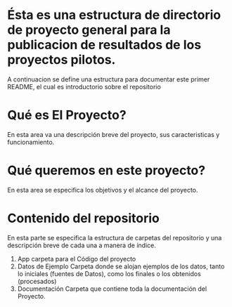  # Ésta es una estructura de directorio de proyecto general para la publicacion de resultados de los proyectos pilotos.
 
 A continuacion se define una estructura para documentar este primer README, el cual es introductorio sobre el repositorio
 
# Qué es El Proyecto?

En esta area va una descripción breve del proyecto, sus caracteristicas y funcionamiento. 

# Qué queremos en este proyecto?

En esta area se especifica los objetivos y el alcance del proyecto.

# Contenido del repositorio

En esta parte se especifica la estructura de carpetas del repositorio y una descripción breve de cada una a manera de índice.

1. App                   carpeta para el Código del proyecto
2. Datos de Ejemplo      Carpeta donde se alojan ejemplos de los datos, tanto lo iniciales (fuentes de Datos), como los finales o los obtenidos (procesados)
3. Documentación         Carpeta que contiene toda la documentación del Proyecto.





